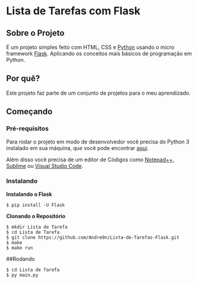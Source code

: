 # Lista de Tarefas com Flask

## Sobre o Projeto

É um projeto simples feito com HTML, CSS e [Python] usando o micro framework [Flask]. Aplicando os conceitos mais básicos de programação em Python.

## Por quê?

Este projeto faz parte de um conjunto de projetos para o meu aprendizado.

## Começando

### Pré-requisitos

Para rodar o projeto em modo de desenvolvedor você precisa do Python 3 instalado em sua máquina, que você pode encontrar [aqui](https://www.python.org/).

Além disso você precisa de um editor de Códigos como [Notepad++](https://notepad-plus-plus.org/downloads/), [Sublime](https://www.sublimetext.com/) ou [Visual Studio Code](https://code.visualstudio.com/).

### Instalando

**Instalando o Flask**

```
$ pip install -U Flask
```

**Clonando o Repositório**

```
$ mkdir Lista de Tarefa
$ cd Lista de Tarefa
$ git clone https://github.com/Andre0n/Lista-de-Tarefas-Flask.git
$ make
$ make run
```

##Rodando

```
$ cd Lista de Tarefa
$ py main.py
```


[Python]: https://www.python.org/
[Flask]: https://flask.palletsprojects.com/en/1.1.x/